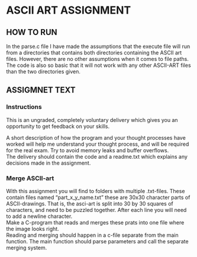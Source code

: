 # ASCII ART ASSIGNMENT

## HOW TO RUN

In the parse.c file I have made the assumptions that the execute file will run from a directories that contains both directories containing the ASCII art files. However, there are no other assumptions when it comes to file paths.\
The code is also so basic that it will not work with any other ASCII-ART files than the two directories given.

## ASSIGMNET TEXT

### Instructions

This is an ungraded, completely voluntary delivery which gives you an opportunity to get feedback on your skills.

A short description of how the program and your thought processes have worked will help me understand your thought process, and will be required for the real exam. Try to avoid memory leaks and buffer overflows.\
The delivery should contain the code and a readme.txt which explains any decisions made in the assignment.


### Merge ASCII-art

With this assignment you will find to folders with multiple .txt-files. These contain files named “part_x_y_name.txt” these are 30x30 character parts of ASCII-drawings. That is, the asci-art is split into 30 by 30 squares of characters, and need to be puzzled together. After each line you will need to add a newline character.\
Make a C-program that reads and merges these prats into one file where the image looks right.\
Reading and merging should happen in a c-file separate from the main function. The main function should parse parameters and call the separate merging system.
